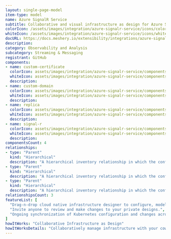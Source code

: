 ```yaml
---
layout: single-page-model
item-type: model
name: Azure SignalR Service
subtitle: Collaborative and visual infrastructure as design for Azure SignalR Service
colorIcon: /assets/images/integration/azure-signalr-service/icons/color/azure-signalr-service-color.svg
whiteIcon: /assets/images/integration/azure-signalr-service/icons/white/azure-signalr-service-white.svg
docURL: https://docs.meshery.io/extensibility/integrations/azure-signalr-service
description: 
category: Observability and Analysis
subcategory: Streaming & Messaging
registrant: GitHub
components: 
- name: custom-certificate
  colorIcon: assets/images/integration/azure-signalr-service/components/custom-certificate/icons/color/custom-certificate-color.svg
  whiteIcon: assets/images/integration/azure-signalr-service/components/custom-certificate/icons/white/custom-certificate-white.svg
  description: 
- name: custom-domain
  colorIcon: assets/images/integration/azure-signalr-service/components/custom-domain/icons/color/custom-domain-color.svg
  whiteIcon: assets/images/integration/azure-signalr-service/components/custom-domain/icons/white/custom-domain-white.svg
  description: 
- name: replica
  colorIcon: assets/images/integration/azure-signalr-service/components/replica/icons/color/replica-color.svg
  whiteIcon: assets/images/integration/azure-signalr-service/components/replica/icons/white/replica-white.svg
  description: 
- name: signal-r
  colorIcon: assets/images/integration/azure-signalr-service/components/signal-r/icons/color/signal-r-color.svg
  whiteIcon: assets/images/integration/azure-signalr-service/components/signal-r/icons/white/signal-r-white.svg
  description: 
componentsCount: 4
relationships: 
- type: "Parent"
  kind: "Hierarchical"
  description: "A hierarchical inventory relationship in which the configuration of (parent component) is patched with the configuration of (child component). "
- type: "Parent"
  kind: "Hierarchical"
  description: "A hierarchical inventory relationship in which the configuration of (parent component) is patched with the configuration of (child component). "
- type: "Parent"
  kind: "Hierarchical"
  description: "A hierarchical inventory relationship in which the configuration of (parent component) is patched with the configuration of (child component). "
relationshipsCount: 3
featureList: [
  "Drag-n-drop cloud native infrastructure designer to configure, model, and deploy your workloads.",
  "Invite anyone to review and make changes to your private designs.",
  "Ongoing synchronization of Kubernetes configuration and changes across any number of clusters."
]
howItWorks: "Collaborative Infrastructure as Design"
howItWorksDetails: "Collaboratively manage infrastructure with your coworkers synchronously sharing the same designs."
---
```

